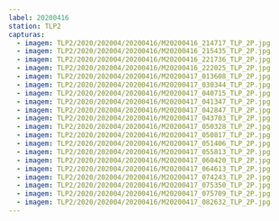 ```yaml
---
label: 20200416
station: TLP2
capturas:
  - imagem: TLP2/2020/202004/20200416/M20200416_214717_TLP_2P.jpg
  - imagem: TLP2/2020/202004/20200416/M20200416_215435_TLP_2P.jpg
  - imagem: TLP2/2020/202004/20200416/M20200416_221736_TLP_2P.jpg
  - imagem: TLP2/2020/202004/20200416/M20200416_222025_TLP_2P.jpg
  - imagem: TLP2/2020/202004/20200416/M20200417_013608_TLP_2P.jpg
  - imagem: TLP2/2020/202004/20200416/M20200417_030344_TLP_2P.jpg
  - imagem: TLP2/2020/202004/20200416/M20200417_040715_TLP_2P.jpg
  - imagem: TLP2/2020/202004/20200416/M20200417_041347_TLP_2P.jpg
  - imagem: TLP2/2020/202004/20200416/M20200417_042847_TLP_2P.jpg
  - imagem: TLP2/2020/202004/20200416/M20200417_043703_TLP_2P.jpg
  - imagem: TLP2/2020/202004/20200416/M20200417_050328_TLP_2P.jpg
  - imagem: TLP2/2020/202004/20200416/M20200417_050817_TLP_2P.jpg
  - imagem: TLP2/2020/202004/20200416/M20200417_051406_TLP_2P.jpg
  - imagem: TLP2/2020/202004/20200416/M20200417_055813_TLP_2P.jpg
  - imagem: TLP2/2020/202004/20200416/M20200417_060420_TLP_2P.jpg
  - imagem: TLP2/2020/202004/20200416/M20200417_064613_TLP_2P.jpg
  - imagem: TLP2/2020/202004/20200416/M20200417_074243_TLP_2P.jpg
  - imagem: TLP2/2020/202004/20200416/M20200417_075350_TLP_2P.jpg
  - imagem: TLP2/2020/202004/20200416/M20200417_075709_TLP_2P.jpg
  - imagem: TLP2/2020/202004/20200416/M20200417_082632_TLP_2P.jpg
---
```

